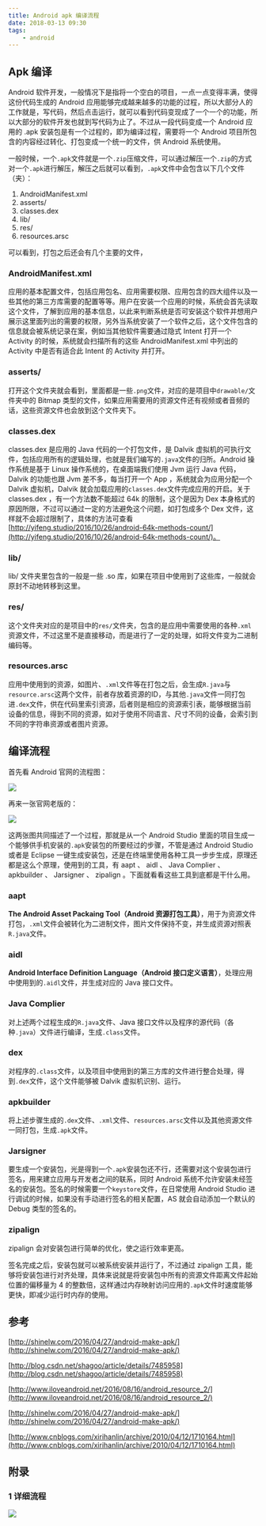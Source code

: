 ```yaml
---
title: Android apk 编译流程
date: 2018-03-13 09:30
tags:
	- android
---
```


## Apk 编译

Android 软件开发，一般情况下是指将一个空白的项目，一点一点变得丰满，使得这份代码生成的 Android 应用能够完成越来越多的功能的过程，所以大部分人的工作就是，写代码，然后点击运行，就可以看到代码变现成了一个一个的功能，所以大部分的软件开发也就到写代码为止了。不过从一段代码变成一个 Android 应用的 .apk 安装包是有一个过程的，即为编译过程，需要将一个 Android 项目所包含的内容经过转化、打包变成一个统一的文件，供 Android 系统使用。

一般时候，一个`.apk`文件就是一个`.zip`压缩文件，可以通过解压一个`.zip`的方式对一个`.apk`进行解压，解压之后就可以看到，`.apk`文件中会包含以下几个文件（夹）：

1.  AndroidManifest.xml
2.  asserts/
3.  classes.dex
4.  lib/
5.  res/
6.  resources.arsc

可以看到，打包之后还会有几个主要的文件，

### AndroidManifest.xml

应用的基本配置文件，包括应用包名、应用需要权限、应用包含的四大组件以及一些其他的第三方库需要的配置等等。用户在安装一个应用的时候，系统会首先读取这个文件，了解到应用的基本信息，以此来判断系统是否可安装这个软件并想用户展示这里面列出的需要的权限，另外当系统安装了一个软件之后，这个文件包含的信息就会被系统记录在案，例如当其他软件需要通过隐式 Intent 打开一个 Activity 的时候，系统就会扫描所有的这些 AndroidManifest.xml 中列出的 Activity 中是否有适合此 Intent 的 Activity 并打开。

### asserts/

打开这个文件夹就会看到，里面都是一些`.png`文件，对应的是项目中`drawable/`文件夹中的 Bitmap 类型的文件，如果应用需要用的资源文件还有视频或者音频的话，这些资源文件也会放到这个文件夹下。

### classes.dex

classes.dex 是应用的 Java 代码的一个打包文件，是 Dalvik 虚拟机的可执行文件，包括应用所有的逻辑处理，也就是我们编写的`.java`文件的归所。Android 操作系统是基于 Linux 操作系统的，在桌面端我们使用 Jvm 运行 Java 代码，Dalvik 的功能也跟 Jvm 差不多，每当打开一个 App ，系统就会为应用分配一个 Dalvik 虚拟机，Dalvik 就会加载应用的`classes.dex`文件完成应用的开启。关于 classes.dex ，有一个方法数不能超过 64k 的限制，这个是因为 Dex 本身格式的原因所限，不过可以通过一定的方法避免这个问题，如打包成多个 Dex 文件，这样就不会超过限制了，具体的方法可查看[http://yifeng.studio/2016/10/26/android-64k-methods-count/](http://yifeng.studio/2016/10/26/android-64k-methods-count/)。

### lib/

lib/ 文件夹里包含的一般是一些 .so 库，如果在项目中使用到了这些库，一般就会原封不动地转移到这里。

### res/

这个文件夹对应的是项目中的`res/`文件夹，包含的是应用中需要使用的各种`.xml`资源文件，不过这里不是直接移动，而是进行了一定的处理，如将文件变为二进制编码等。 

### resources.arsc

应用中使用到的资源，如图片、`.xml`文件等在打包之后，会生成`R.java`与`resource.arsc`这两个文件，前者存放着资源的ID，与其他`.java`文件一同打包进`.dex`文件，供在代码里索引资源，后者则是相应的资源索引表，能够根据当前设备的信息，得到不同的资源，如对于使用不同语言、尺寸不同的设备，会索引到不同的字符串资源或者图片资源。

## 编译流程

首先看 Android 官网的流程图：

![](https://developer.android.com/images/tools/studio/build-process_2x.png?hl=zh-cn)

再来一张官网老版的：

![](http://blog-1251826226.coscd.myqcloud.com/build.png)

这两张图共同描述了一个过程，那就是从一个 Android Studio 里面的项目生成一个能够供手机安装的`.apk`安装包的所要经过的步骤，不管是通过 Android Studio 或者是 Eclipse 一键生成安装包，还是在终端里使用各种工具一步步生成，原理还都是这么个原理，使用到的工具，有 aapt 、 aidl 、 Java Complier 、 apkbuilder 、 Jarsigner 、 zipalign 。下面就看看这些工具到底都是干什么用。

### aapt

**The Android Asset Packaing Tool（Android 资源打包工具）**，用于为资源文件打包，`.xml`文件会被转化为二进制文件，图片文件保持不变，并生成资源对照表`R.java`文件。

### aidl

**Android Interface Definition Language（Android 接口定义语言）**，处理应用中使用到的`.aidl`文件，并生成对应的 Java 接口文件。

### Java Complier

对上述两个过程生成的`R.java`文件、Java 接口文件以及程序的源代码（各种`.java`）文件进行编译，生成`.class`文件。

### dex

对程序的`.class`文件，以及项目中使用到的第三方库的文件进行整合处理，得到`.dex`文件，这个文件能够被 Dalvik 虚拟机识别、运行。

### apkbuilder

将上述步骤生成的`.dex`文件、`.xml`文件、`resources.arsc`文件以及其他资源文件一同打包，生成`.apk`文件。

### Jarsigner

要生成一个安装包，光是得到一个`.apk`安装包还不行，还需要对这个安装包进行签名，用来建立应用与开发者之间的联系，同时 Android 系统不允许安装未经签名的安装包。签名的时候需要一个`keystore`文件，在日常使用 Android Studio 进行调试的时候，如果没有手动进行签名的相关配置，AS 就会自动添加一个默认的 Debug 类型的签名的。

### zipalign

zipalign 会对安装包进行简单的优化，使之运行效率更高。

签名完成之后，安装包就可以被系统安装并运行了，不过通过 zipalign 工具，能够将安装包进行对齐处理，具体来说就是将安装包中所有的资源文件距离文件起始位置的偏移量为 4 的整数倍，这样通过内存映射访问应用的`.apk`文件时速度能够更快，即减少运行时内存的使用。

## 参考

[http://shinelw.com/2016/04/27/android-make-apk/](http://shinelw.com/2016/04/27/android-make-apk/)

[http://blog.csdn.net/shagoo/article/details/7485958](http://blog.csdn.net/shagoo/article/details/7485958)

[http://www.iloveandroid.net/2016/08/16/android_resource_2/](http://www.iloveandroid.net/2016/08/16/android_resource_2/)

[http://shinelw.com/2016/04/27/android-make-apk/](http://shinelw.com/2016/04/27/android-make-apk/)

[http://www.cnblogs.com/xirihanlin/archive/2010/04/12/1710164.html](http://www.cnblogs.com/xirihanlin/archive/2010/04/12/1710164.html)

## 附录

### 1 详细流程

![](https://user-gold-cdn.xitu.io/2017/3/2/31991e580b91cdc71280bcc0d7159314.png?imageView2/0/w/1280/h/960/ignore-error/1)